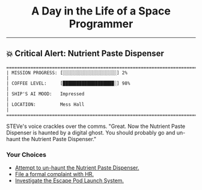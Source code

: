 <h1 align="center">A Day in the Life of a Space Programmer</h1>

---

<h2 id="node-25">💥 Critical Alert: Nutrient Paste Dispenser</h2>

```
========================================================================
| MISSION PROGRESS: [░░░░░░░░░░░░░░░░░░░░] 2%                                  |
| COFFEE LEVEL:     [███████████████████░] 98%                                 |
| SHIP'S AI MOOD:   Impressed                                                  |
| LOCATION:         Mess Hall                                                  |
========================================================================
```

STEVe's voice crackles over the comms. "Great. Now the Nutrient Paste Dispenser is haunted by a digital ghost. You should probably go and un-haunt the Nutrient Paste Dispenser."



### Your Choices

*   [Attempt to un-haunt the Nutrient Paste Dispenser.](./README-0026.md)
*   [File a formal complaint with HR.](./README-0028.md)
*   [Investigate the Escape Pod Launch System.](./README-0027.md)
